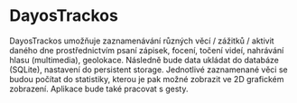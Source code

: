 # DayosTrackos

DayosTrackos umožňuje zaznamenávání různých věcí / zážitků / aktivit daného dne prostřednictvím psaní zápisek,
focení, točení videí, nahrávání hlasu (multimedia), geolokace. Následně bude data ukládat
do databáze (SQLite), nastavení do persistent storage. Jednotlivé zaznamenané věci se budou
počítat do statistiky, kterou je pak možné zobrazit ve 2D grafickém zobrazení.
Aplikace bude také pracovat s gesty.
